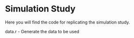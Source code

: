 # Simulation Study
Here you will find the code for replicating the simulation study.

data.r - Generate the data to be used 
